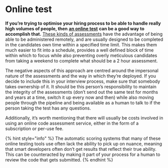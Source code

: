 # Online test

**If you’re trying to optimise your hiring process to be able to handle really high volumes of people, then** [**an online test**](https://www.codility.com) **can be a good way to accomplish that.** [These kinds of assessments](https://www.hackerrank.com) have the advantage of being able to be administered remotely, and are usually designed to be completed in the candidates own time within a specified time limit. This makes them much easier to fit into a schedule, provides a well defined block of time within which to focus while also preventing overly meticulous candidates from taking a weekend to complete what should be a 2 hour assessment.

The negative aspects of this approach are centred around the impersonal nature of the assessments and the way in which they’re deployed. If you decide to include this in your interview process, make sure that somebody takes ownership of it. It should be this person’s responsibility to maintain the integrity of the assessments (don’t send out the same test for months and years at a time, switch it up every now and then) while also moving people through the pipeline and being available as a human to talk to if the person taking the test has any questions.

Additionally, it’s worth mentioning that there will usually be costs involved in using an online code assessment service, either in the form of a subscription or per-use fee.

{% hint style="info" %}
The automatic scoring systems that many of these online testing tools use often lack the ability to pick up on nuance, meaning that smart developers often don’t get results that reflect their true ability. This can be counteracted by making it part of your process for a human to review the code that gets submitted.
{% endhint %}

